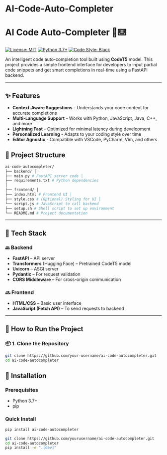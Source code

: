 # AI-Code-Auto-Completer
# AI Code Auto-Completer 🤖⌨️  

[![License: MIT](https://img.shields.io/badge/License-MIT-blue.svg)](LICENSE)
[![Python 3.7+](https://img.shields.io/badge/Python-3.7%2B-blue)](https://www.python.org/)
[![Code Style: Black](https://img.shields.io/badge/code%20style-black-000000.svg)](https://github.com/psf/black)

An intelligent code auto-completion tool built using **CodeT5** model. This project provides a simple frontend interface for developers to input partial code snippets and get smart completions in real-time using a FastAPI backend.

---
## ✨ Features

- **Context-Aware Suggestions** - Understands your code context for accurate completions
- **Multi-Language Support** - Works with Python, JavaScript, Java, C++, and more
- **Lightning Fast** - Optimized for minimal latency during development
- **Personalized Learning** - Adapts to your coding style over time
- **Editor Agnostic** - Compatible with VSCode, PyCharm, Vim, and others

## 📁 Project Structure
```bash
ai-code-autocompleter/
├── backend/ │
├── main.py # FastAPI server code │
├── requirements.txt # Python dependencies
│
├── frontend/ │
├── index.html # Frontend UI │
├── style.css # (Optional) Styling for UI │
└── script.js # JavaScript to call backend
├── setup.sh # Shell script to set up environment
└── README.md # Project documentation
```

---

## 🧰 Tech Stack

### 🔙 Backend
- **FastAPI** – API server
- **Transformers** (Hugging Face) – Pretrained CodeT5 model
- **Uvicorn** – ASGI server
- **Pydantic** – For request validation
- **CORS Middleware** – For cross-origin communication

### 🔜 Frontend
- **HTML/CSS** – Basic user interface
- **JavaScript (Fetch API)** – To send requests to backend

---

## 🚀 How to Run the Project

### 📦 1. Clone the Repository

```bash
git clone https://github.com/your-username/ai-code-autocompleter.git
cd ai-code-autocompleter
```
## 🚀 Installation

### Prerequisites
- Python 3.7+
- pip

### Quick Install
```bash
pip install ai-code-autocompleter
```
```bash
git clone https://github.com/yourusername/ai-code-autocompleter.git
cd ai-code-autocompleter
pip install -e ".[dev]"
```
